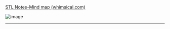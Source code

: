 
[STL Notes-Mind map (whimsical.com)](https://whimsical.com/stl-notes-mind-map-KoqDJWhZLZXzorCjVRCDxa)

![image](https://github.com/Ali-Elbana/STL-Notes/assets/97269796/b9156593-a0b8-4816-9c01-77e14e7db370)

---



